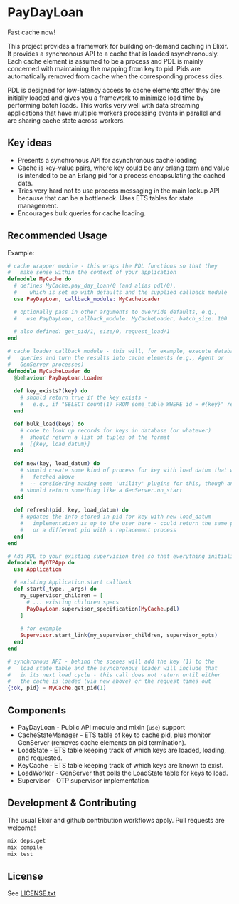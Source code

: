 # PayDayLoan

Fast cache now!

This project provides a framework for building on-demand caching in Elixir. 
It provides a synchronous API to a cache that is loaded asynchronously.
Each cache element is assumed to be a process and PDL is mainly concerned with
maintaining the mapping from key to pid.  Pids are automatically removed from
cache when the corresponding process dies.

PDL is designed for low-latency access to cache elements after they
are initially loaded and gives you a framework to minimize load time
by performing batch loads.  This works very well with data streaming
applications that have multiple workers processing events in parallel
and are sharing cache state across workers.

## Key ideas

* Presents a synchronous API for asynchronous cache loading
* Cache is key-value pairs, where key could be any erlang term and
  value is intended to be an Erlang pid for a process encapsulating the
  cached data.
* Tries very hard not to use process messaging in the main lookup API
  because that can be a bottleneck.  Uses ETS tables for state management.
* Encourages bulk queries for cache loading.
  
## Recommended Usage

Example:

``` elixir
# cache wrapper module - this wraps the PDL functions so that they
#   make sense within the context of your application
defmodule MyCache do
  # defines MyCache.pay_day_loan/0 (and alias pdl/0),
  #    which is set up with defaults and the supplied callback module
  use PayDayLoan, callback_module: MyCacheLoader

  # optionally pass in other arguments to override defaults, e.g.,
  #   use PayDayLoan, callback_module: MyCacheLoader, batch_size: 100
  
  # also defined: get_pid/1, size/0, request_load/1
end

# cache loader callback module - this will, for example, execute database
#   queries and turn the results into cache elements (e.g., Agent or
#   GenServer processes)
defmodule MyCacheLoader do
  @behaviour PayDayLoan.Loader
 
  def key_exists?(key) do
    # should return true if the key exists -
    #   e.g., if "SELECT count(1) FROM some_table WHERE id = #{key}" returns > 0
  end

  def bulk_load(keys) do
    # code to look up records for keys in database (or whatever)
    #  should return a list of tuples of the format
    #  [{key, load_datum}]
  end
  
  def new(key, load_datum) do
    # should create some kind of process for key with load datum that was
    #   fetched above
    #  -- considering making some 'utility' plugins for this, though any pid works
    # should return something like a GenServer.on_start
  end
  
  def refresh(pid, key, load_datum) do
    # updates the info stored in pid for key with new load_datum
    #   implementation is up to the user here - could return the same pid
    #   or a different pid with a replacement process
  end
end

# Add PDL to your existing supervision tree so that everything initializes properly
defmodule MyOTPApp do
  use Application 

  # existing Application.start callback
  def start(_type, _args) do
    my_supervisor_children = [
      # ... existing children specs
      PayDayLoan.supervisor_specification(MyCache.pdl)
    ]
    
    # for example
    Supervisor.start_link(my_supervisor_children, supervisor_opts)
  end
end

# synchronous API - behind the scenes will add the key (1) to the
#   load state table and the asynchronous loader will include that
#   in its next load cycle - this call does not return until either
#   the cache is loaded (via new above) or the request times out
{:ok, pid} = MyCache.get_pid(1)
```

## Components

* PayDayLoan - Public API module and mixin (`use`) support
* CacheStateManager - ETS table of key to cache pid, plus monitor
  GenServer (removes cache elements on pid termination).
* LoadState - ETS table keeping track of which keys are loaded,
  loading, and requested.
* KeyCache - ETS table keeping track of which keys are known to
  exist.
* LoadWorker - GenServer that polls the LoadState table for keys to load.
* Supervisor - OTP supervisor implementation

## Development & Contributing

The usual Elixir and github contribution workflows apply.  Pull requests are welcome!

```bash
mix deps.get
mix compile
mix test
```

## License

See [LICENSE.txt](LICENSE.txt)
